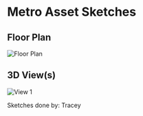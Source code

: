 # Metro Asset Sketches

## Floor Plan
![Floor Plan](https://i.imgur.com/pjf9Jgw.png)

## 3D View(s)
![View 1](https://i.imgur.com/puDU6Zg.png)

Sketches done by: Tracey